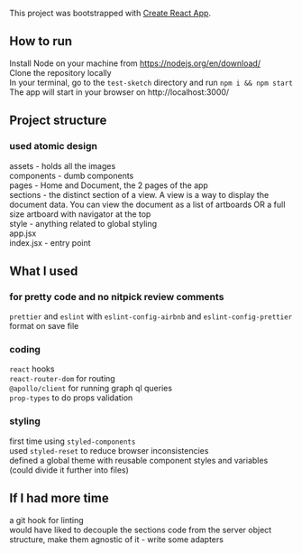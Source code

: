 This project was bootstrapped with [Create React App](https://github.com/facebook/create-react-app).

## How to run

Install Node on your machine from https://nodejs.org/en/download/<br/>
Clone the repository locally<br/>
In your terminal, go to the `test-sketch` directory and run `npm i && npm start`<br/>
The app will start in your browser on http://localhost:3000/<br/>

## Project structure

### used atomic design

assets - holds all the images<br/>
components - dumb components<br/>
pages - Home and Document, the 2 pages of the app<br/>
sections - the distinct section of a view. A view is a way to display the document data. You can view the document as a list of artboards OR a full size artboard with navigator at the top<br/>
style - anything related to global styling<br/>
app.jsx<br/>
index.jsx - entry point<br/>

## What I used

### for pretty code and no nitpick review comments

`prettier` and `eslint` with `eslint-config-airbnb` and `eslint-config-prettier`<br/>
format on save file

### coding

`react` hooks<br/>
`react-router-dom` for routing<br/>
`@apollo/client` for running graph ql queries<br/>
`prop-types` to do props validation<br/>

### styling

first time using `styled-components`<br/>
used `styled-reset` to reduce browser inconsistencies<br/>
defined a global theme with reusable component styles and variables (could divide it further into files)<br/>

## If I had more time

a git hook for linting<br/>
would have liked to decouple the sections code from the server object structure, make them agnostic of it - write some adapters
